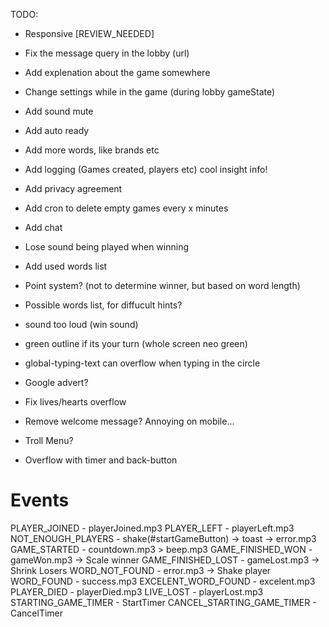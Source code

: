 TODO:

- Responsive [REVIEW_NEEDED]

- Fix the message query in the lobby (url)
- Add explenation about the game somewhere
- Change settings while in the game (during lobby gameState)
- Add sound mute
- Add auto ready
- Add more words, like brands etc
- Add logging (Games created, players etc) cool insight info!
- Add privacy agreement
- Add cron to delete empty games every x minutes
- Add chat
- Lose sound being played when winning
- Add used words list
- Point system? (not to determine winner, but based on word length)
- Possible words list, for diffucult hints?
- sound too loud (win sound)
- green outline if its your turn (whole screen neo green)
- global-typing-text can overflow when typing in the circle
- Google advert?
- Fix lives/hearts overflow
- Remove welcome message? Annoying on mobile...
- Troll Menu?
- Overflow with timer and back-button

# Events
PLAYER_JOINED               - playerJoined.mp3
PLAYER_LEFT                 - playerLeft.mp3
NOT_ENOUGH_PLAYERS          - shake(#startGameButton) -> toast -> error.mp3
GAME_STARTED                - countdown.mp3 > beep.mp3
GAME_FINISHED_WON           - gameWon.mp3 -> Scale winner
GAME_FINISHED_LOST          - gameLost.mp3 -> Shrink Losers
WORD_NOT_FOUND              - error.mp3 -> Shake player
WORD_FOUND                  - success.mp3
EXCELENT_WORD_FOUND         - excelent.mp3
PLAYER_DIED                 - playerDied.mp3
LIVE_LOST                   - playerLost.mp3
STARTING_GAME_TIMER         - StartTimer
CANCEL_STARTING_GAME_TIMER  - CancelTimer
